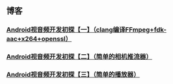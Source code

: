 ## 博客
### [Android视音频开发初探【一】（clang编译FFmpeg+fdk-aac+x264+openssl）](https://juejin.im/post/6844904191844958216)
### [Android视音频开发初探【二】（简单的相机推流器）](https://juejin.im/post/6844904195275882503)
### [Android视音频开发初探【三】（简单的播放器）](https://juejin.im/post/6844904198912344077)


